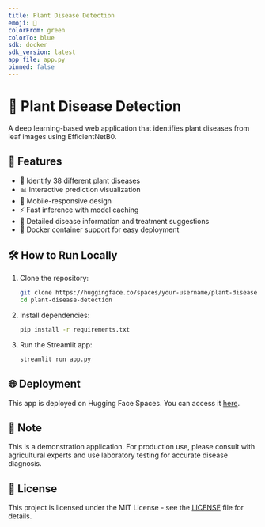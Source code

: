 ```yaml
---
title: Plant Disease Detection
emoji: 🌿
colorFrom: green
colorTo: blue
sdk: docker
sdk_version: latest
app_file: app.py
pinned: false
---
```


# 🌿 Plant Disease Detection

A deep learning-based web application that identifies plant diseases from leaf images using EfficientNetB0.

## 🚀 Features

- 🌱 Identify 38 different plant diseases
- 📊 Interactive prediction visualization
- 📱 Mobile-responsive design
- ⚡ Fast inference with model caching
- 📝 Detailed disease information and treatment suggestions
- 🐳 Docker container support for easy deployment

## 🛠️ How to Run Locally

1. Clone the repository:
   ```bash
   git clone https://huggingface.co/spaces/your-username/plant-disease-detection
   cd plant-disease-detection
   ```

2. Install dependencies:
   ```bash
   pip install -r requirements.txt
   ```

3. Run the Streamlit app:
   ```bash
   streamlit run app.py
   ```

## 🌐 Deployment

This app is deployed on Hugging Face Spaces. You can access it [here](https://huggingface.co/spaces/your-username/plant-disease-detection).

## 📝 Note

This is a demonstration application. For production use, please consult with agricultural experts and use laboratory testing for accurate disease diagnosis.

## 📄 License

This project is licensed under the MIT License - see the [LICENSE](LICENSE) file for details.
